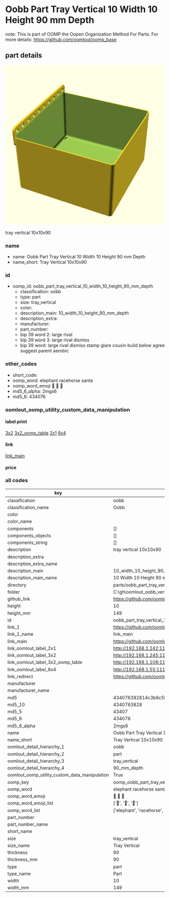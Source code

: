 # Oobb Part Tray Vertical 10 Width 10 Height 90 mm Depth  

note: This is part of OOMP the Oopen Organization Method For Parts. For more details: https://github.com/oomlout/oomp_base

##  part details
  

[![](3dpr.png)](3dpr.png)

tray vertical 10x10x90



### name
* name: Oobb Part Tray Vertical 10 Width 10 Height 90 mm Depth
* name_short: Tray Vertical 10x10x90 
### id
* oomp_id: oobb_part_tray_vertical_10_width_10_height_90_mm_depth
  * classification: oobb
  * type: part
  * size: tray_vertical
  * color: 
  * description_main: 10_width_10_height_90_mm_depth
  * description_extra: 
  * manufacturer: 
  * part_number: 
  * bip 39 word 2: large rival
  * bip 39 word 3: large rival dismiss
  * bip 39 word: large rival dismiss stamp glare cousin build below agree suggest parent aerobic

### other_codes
* short_code: 
* oomp_word: elephant racehorse santa
* oomp_word_emoji :elephant: :racehorse: :santa:
* md5_6_alpha: 2mgs6
* md5_6: 434076






### oomlout_oomp_utility_custom_data_manipulation
#### label print
[3x2](http://192.168.1.245:1112/?label=oomp%202mgs6)
[3x2_oomp_table](http://192.168.1.108:1112/?label=oomp%202mgs6)
[2x1](http://192.168.1.242:1112/?label=oomp%202mgs6)
[6x4](http://192.168.1.55:1112/?label=oomp%202mgs6)    

#### link

[link_main](https://github.com/oomlout/oomlout_oobb_version_4_generated_parts/tree/main/navigation_oomp/oobb/part/tray_vertical/10_width_10_height_90_mm_depth/part)                              

#### price







### all codes 
| key | value |  
| --- | --- |  
| classification | oobb |  
| classification_name | Oobb |  
| color |  |  
| color_name |  |  
| components | [] |  
| components_objects | [] |  
| components_string | [] |  
| description | tray vertical 10x10x90 |  
| description_extra |  |  
| description_extra_name |  |  
| description_main | 10_width_10_height_90_mm_depth |  
| description_main_name | 10 Width 10 Height 90 mm Depth |  
| directory | parts/oobb_part_tray_vertical_10_width_10_height_90_mm_depth |  
| folder | C:\gh\oomlout_oobb_version_4_generated_parts\parts\oobb_part_tray_vertical_10_width_10_height_90_mm_depth |  
| github_link | https://github.com/oomlout/oomlout_oomp_part_src/tree/main/parts/oobb_part_tray_vertical_10_width_10_height_90_mm_depth |  
| height | 10 |  
| height_mm | 149 |  
| id | oobb_part_tray_vertical_10_width_10_height_90_mm_depth |  
| link_1 | https://github.com/oomlout/oomlout_oobb_version_4_generated_parts/tree/main/navigation_oomp/oobb/part/tray_vertical/10_width_10_height_90_mm_depth/part |  
| link_1_name | link_main |  
| link_main | https://github.com/oomlout/oomlout_oobb_version_4_generated_parts/tree/main/navigation_oomp/oobb/part/tray_vertical/10_width_10_height_90_mm_depth/part |  
| link_oomlout_label_2x1 | http://192.168.1.242:1112/?label=oomp%202mgs6 |  
| link_oomlout_label_3x2 | http://192.168.1.245:1112/?label=oomp%202mgs6 |  
| link_oomlout_label_3x2_oomp_table | http://192.168.1.108:1112/?label=oomp%202mgs6 |  
| link_oomlout_label_6x4 | http://192.168.1.55:1112/?label=oomp%202mgs6 |  
| link_redirect | https://github.com/oomlout/oomlout_oobb_version_4_generated_parts/tree/main/parts/oobb_tray_vertical_10_10_90 |  
| manufacturer |  |  
| manufacturer_name |  |  
| md5 | 434076382814c3b8c5b16d467eaeabe9 |  
| md5_10 | 4340763828 |  
| md5_5 | 43407 |  
| md5_6 | 434076 |  
| md5_6_alpha | 2mgs6 |  
| name | Oobb Part Tray Vertical 10 Width 10 Height 90 mm Depth |  
| name_short | Tray Vertical 10x10x90  |  
| oomlout_detail_hierarchy_1 | oobb |  
| oomlout_detail_hierarchy_2 | part |  
| oomlout_detail_hierarchy_3 | tray_vertical |  
| oomlout_detail_hierarchy_4 | 90_mm_depth |  
| oomlout_oomp_utility_custom_data_manipulation | True |  
| oomp_key | oomp_oobb_part_tray_vertical_10_width_10_height_90_mm_depth |  
| oomp_word | elephant racehorse santa |  
| oomp_word_emoji | :elephant: :racehorse: :santa: |  
| oomp_word_emoji_list | [':elephant:', ':racehorse:', ':santa:'] |  
| oomp_word_list | ['elephant', 'racehorse', 'santa'] |  
| part_number |  |  
| part_number_name |  |  
| short_name |  |  
| size | tray_vertical |  
| size_name | Tray Vertical |  
| thickness | 90 |  
| thickness_mm | 90 |  
| type | part |  
| type_name | Part |  
| width | 10 |  
| width_mm | 149 |  
